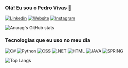 ### Olá! Eu sou o Pedro Vivas 👋

[![Linkedin](https://img.shields.io/badge/LinkedIn-0077B5?style=for-the-badge&logo=linkedin&logoColor=white)](www.linkedin.com/in/pedrobvivas)
[![Website](https://img.shields.io/badge/website-000000?style=for-the-badge&logo=About.me&logoColor=white)](pedrobvivas.site)
[![Instagram](https://img.shields.io/badge/Instagram-E4405F?style=for-the-badge&logo=instagram&logoColor=white)](https://www.instagram.com/pedro.barrosvivas/)

![Anurag's GitHub stats](https://github-readme-stats.vercel.app/api?username=pedrobvivas&show_icons=true&theme=dracula)

### Tecnologias que eu uso no meu dia
![C#](https://img.shields.io/badge/C%23-239120?style=for-the-badge&logo=c-sharp&logoColor=white)
![Python](https://img.shields.io/badge/Python-3776AB?style=for-the-badge&logo=python&logoColor=white)
![CSS](https://img.shields.io/badge/CSS-239120?&style=for-the-badge&logo=css3&logoColor=white)
![.NET](https://img.shields.io/badge/.NET-5C2D91?style=for-the-badge&logo=.net&logoColor=white)
![HTML](https://img.shields.io/badge/HTML-239120?style=for-the-badge&logo=html5&logoColor=white)
![JAVA](https://img.shields.io/badge/Java-ED8B00?style=for-the-badge&logo=openjdk&logoColor=white)
![SPRING](https://img.shields.io/badge/Spring-6DB33F?style=for-the-badge&logo=spring&logoColor=white)

![Top Langs](https://github-readme-stats.vercel.app/api/top-langs/?username=pedrobvivas&langs_count=8)
